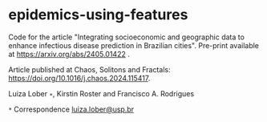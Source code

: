 # epidemics-using-features
Code for the article "Integrating socioeconomic and geographic data to enhance infectious disease prediction in Brazilian cities".
Pre-print available at https://arxiv.org/abs/2405.01422 .

Article published at Chaos, Solitons and Fractals: https://doi.org/10.1016/j.chaos.2024.115417.

Luiza Lober `∗`, Kirstin Roster and Francisco A. Rodrigues

`*` Correspondence luiza.lober@usp.br
